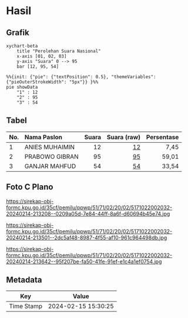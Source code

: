 # Hasil

## Grafik

```mermaid
xychart-beta
    title "Perolehan Suara Nasional"
    x-axis [01, 02, 03]
    y-axis "Suara" 0 --> 95
    bar [12, 95, 54]
```

```mermaid
%%{init: {"pie": {"textPosition": 0.5}, "themeVariables": {"pieOuterStrokeWidth": "5px"}} }%%
pie showData
    "1" : 12
    "2" : 95
    "3" : 54
```

## Tabel

| No. | Nama Paslon    | Suara | Suara (raw) | Persentase |
|:--- |:-------------- | -----:| -----------:| ----------:|
| 1   | ANIES MUHAIMIN | 12    | [12][p-1]   | 7,45       |
| 2   | PRABOWO GIBRAN | 95    | [95][p-2]   | 59,01      |
| 3   | GANJAR MAHFUD  | 54    | [54][p-3]   | 33,54      |


[p-1]: https://github.com/gigit-pemilu/pemilu-2024/blob/main/pilpres/hitung-suara/sub/51-bali/sub/71-kota-denpasar/sub/02-denpasar-timur/sub/2002-sumerta-kelod/sub/032-tps/sub/paslon-1.txt
[p-2]: https://github.com/gigit-pemilu/pemilu-2024/blob/main/pilpres/hitung-suara/sub/51-bali/sub/71-kota-denpasar/sub/02-denpasar-timur/sub/2002-sumerta-kelod/sub/032-tps/sub/paslon-2.txt
[p-3]: https://github.com/gigit-pemilu/pemilu-2024/blob/main/pilpres/hitung-suara/sub/51-bali/sub/71-kota-denpasar/sub/02-denpasar-timur/sub/2002-sumerta-kelod/sub/032-tps/sub/paslon-3.txt

## Foto C Plano

https://sirekap-obj-formc.kpu.go.id/35cf/pemilu/ppwp/51/71/02/20/02/5171022002032-20240214-213208--0209a05d-7e84-44ff-8a6f-d60694b45e74.jpg

https://sirekap-obj-formc.kpu.go.id/35cf/pemilu/ppwp/51/71/02/20/02/5171022002032-20240214-213501--2dc5af48-8987-4f55-af10-961c964498db.jpg

https://sirekap-obj-formc.kpu.go.id/35cf/pemilu/ppwp/51/71/02/20/02/5171022002032-20240214-213642--95f207be-fa50-41fe-91ef-e1c4a1ef0754.jpg


## Metadata

| Key        | Value               |
| ---------- | ------------------- |
| Time Stamp | 2024-02-15 15:30:25 |



